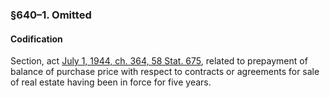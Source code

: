 ### §640–1. Omitted ###

#### Codification ####

Section, act [July 1, 1944, ch. 364, 58 Stat. 675](/statviewer.htm?volume=58&page=675), related to prepayment of balance of purchase price with respect to contracts or agreements for sale of real estate having been in force for five years.